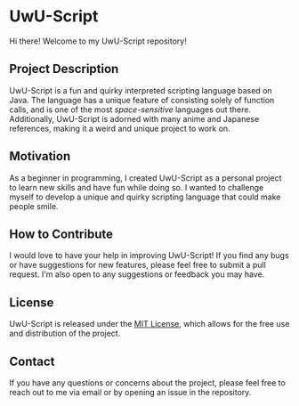 # UwU-Script

Hi there! Welcome to my UwU-Script repository!

## Project Description

UwU-Script is a fun and quirky interpreted scripting language based on Java.
The language has a unique feature of consisting solely of function calls, and is one of the most *space-sensitive* languages out there.
Additionally, UwU-Script is adorned with many anime and Japanese references, making it a weird and unique project to work on.

## Motivation

As a beginner in programming, I created UwU-Script as a personal project to learn new skills and have fun while doing so.
I wanted to challenge myself to develop a unique and quirky scripting language that could make people smile.

## How to Contribute

I would love to have your help in improving UwU-Script!
If you find any bugs or have suggestions for new features, please feel free to submit a pull request.
I'm also open to any suggestions or feedback you may have.

## License

UwU-Script is released under the [MIT License](https://github.com/<username>/<repository-name>/blob/main/LICENSE), which allows for the free use and distribution of the project.

## Contact

If you have any questions or concerns about the project, please feel free to reach out to me via email or by opening an issue in the repository.